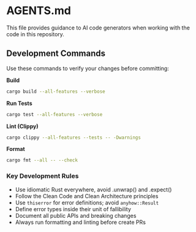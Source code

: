 # AGENTS.md

This file provides guidance to AI code generators when working with the code in this repository.

## Development Commands

Use these commands to verify your changes before committing:

**Build**
```bash
cargo build --all-features --verbose
```

**Run Tests**
```bash
cargo test --all-features --verbose
```

**Lint (Clippy)**
```bash
cargo clippy --all-features --tests -- -Dwarnings
```

**Format**
```bash
cargo fmt --all -- --check
```

### Key Development Rules

- Use idiomatic Rust everywhere, avoid .unwrap() and .expect()
- Follow the Clean Code and Clean Architecture principles
- Use `thiserror` for error definitions; avoid `anyhow::Result`
- Define error types inside their unit of fallibility
- Document all public APIs and breaking changes
- Always run formatting and linting before create PRs
